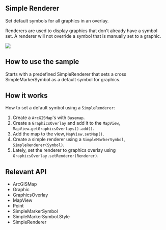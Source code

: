 <h2>Simple Renderer</h2>

<p>Set default symbols for all graphics in an overlay.</p>

<p>Renderers are used to display graphics that don't already have a symbol set. A renderer will not override a symbol 
that is manually set to a graphic.</p>

<p><img src="SimpleRenderer.png"/></p>

<h2>How to use the sample</h2>

<p>Starts with a predefined SimpleRenderer that sets a cross SimpleMarkerSymbol as a default symbol for graphics.</p>

<h2>How it works</h2>

<p>How to set a default symbol using a <code>SimpleRenderer</code>:</p>

<ol>
 <li>Create a <code>ArcGISMap</code>'s with <code>Basemap</code>.</li>
 <li>Create a <code>GraphicsOverlay</code> and add it to the <code>MapView</code>, <code>MapView.getGraphicsOverlays().add()</code>.</li>
 <li>Add the map to the view, <code>MapView.setMap()</code>.  </li>
 <li>Create a simple renderer using a <code>SimpleMarkerSymbol</code>, <code>SimpleRenderer(Symbol)</code>. </li>
 <li>Lately, set the renderer to graphics overlay using <code>GraphicsOverlay.setRenderer(Renderer)</code>.</li>
</ol>

<h2>Relevant API</h2>

<ul>
 <li>ArcGISMap</li>
 <li>Graphic</li>
 <li>GraphicsOverlay</li>
 <li>MapView</li>
 <li>Point</li>
 <li>SimpleMarkerSymbol</li>
 <li>SimpleMarkerSymbol.Style</li>
 <li>SimpleRenderer</li>
</ul>


